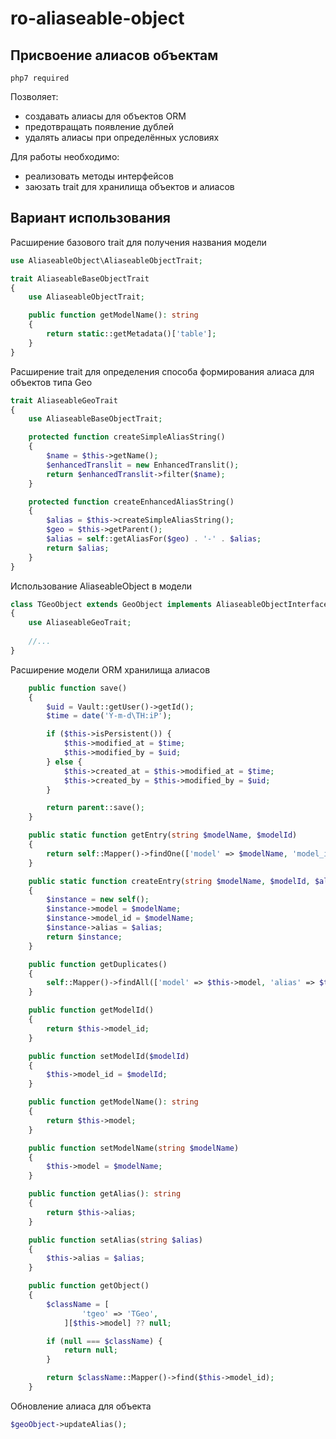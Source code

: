 # ro-aliaseable-object

## Присвоение алиасов объектам

```php7 required```

Позволяет:
- создавать алиасы для объектов ORM
- предотвращать появление дублей
- удалять алиасы при определённых условиях

Для работы необходимо:
- реализовать методы интерфейсов
- заюзать trait для хранилища объектов и алиасов

## Вариант использования

Расширение базового trait для получения названия модели
```php
use AliaseableObject\AliaseableObjectTrait;

trait AliaseableBaseObjectTrait
{
    use AliaseableObjectTrait;

    public function getModelName(): string
    {
        return static::getMetadata()['table'];
    }
}
```

Расширение trait для определения способа формирования алиаса для объектов типа Geo
```php
trait AliaseableGeoTrait
{
    use AliaseableBaseObjectTrait;

    protected function createSimpleAliasString()
    {
        $name = $this->getName();
        $enhancedTranslit = new EnhancedTranslit();
        return $enhancedTranslit->filter($name);
    }

    protected function createEnhancedAliasString()
    {
        $alias = $this->createSimpleAliasString();
        $geo = $this->getParent();
        $alias = self::getAliasFor($geo) . '-' . $alias;
        return $alias;
    }
}
```

Использование AliaseableObject в модели
```php
class TGeoObject extends GeoObject implements AliaseableObjectInterface
{
    use AliaseableGeoTrait;
    
    //...
}    
```

Расширение модели ORM хранилища алиасов
```php
    public function save()
    {
        $uid = Vault::getUser()->getId();
        $time = date('Y-m-d\TH:iP');

        if ($this->isPersistent()) {
            $this->modified_at = $time;
            $this->modified_by = $uid;
        } else {
            $this->created_at = $this->modified_at = $time;
            $this->created_by = $this->modified_by = $uid;
        }

        return parent::save();
    }

    public static function getEntry(string $modelName, $modelId)
    {
        return self::Mapper()->findOne(['model' => $modelName, 'model_id' => $modelId]);
    }

    public static function createEntry(string $modelName, $modelId, $alias = null)
    {
        $instance = new self();
        $instance->model = $modelName;
        $instance->model_id = $modelName;
        $instance->alias = $alias;
        return $instance;
    }

    public function getDuplicates()
    {
        self::Mapper()->findAll(['model' => $this->model, 'alias' => $this->alias]);
    }

    public function getModelId()
    {
        return $this->model_id;
    }

    public function setModelId($modelId)
    {
        $this->model_id = $modelId;
    }

    public function getModelName(): string
    {
        return $this->model;
    }

    public function setModelName(string $modelName)
    {
        $this->model = $modelName;
    }

    public function getAlias(): string
    {
        return $this->alias;
    }

    public function setAlias(string $alias)
    {
        $this->alias = $alias;
    }

    public function getObject()
    {
        $className = [
                'tgeo' => 'TGeo',
            ][$this->model] ?? null;

        if (null === $className) {
            return null;
        }

        return $className::Mapper()->find($this->model_id);
    }
```

Обновление алиаса для объекта
```php
$geoObject->updateAlias();
```
